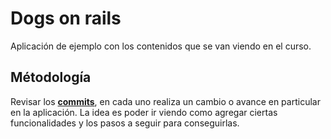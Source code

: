 # Dogs on rails

Aplicación de ejemplo con los contenidos que se van viendo en el curso.

## Métodología

Revisar los **[commits](https://github.com/IIC2513-2015-1/DogsOnRails/commits/master)**, en cada uno realiza un cambio o avance en particular en la aplicación. La idea es poder ir viendo como agregar ciertas funcionalidades y los pasos a seguir para conseguirlas. 
